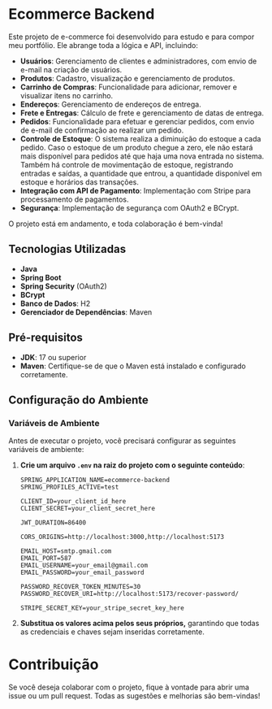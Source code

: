 # Ecommerce Backend

Este projeto de e-commerce foi desenvolvido para estudo e para compor meu portfólio. Ele abrange toda a lógica e API, incluindo:

- **Usuários**: Gerenciamento de clientes e administradores, com envio de e-mail na criação de usuários.
- **Produtos**: Cadastro, visualização e gerenciamento de produtos.
- **Carrinho de Compras**: Funcionalidade para adicionar, remover e visualizar itens no carrinho.
- **Endereços**: Gerenciamento de endereços de entrega.
- **Frete e Entregas**: Cálculo de frete e gerenciamento de datas de entrega.
- **Pedidos**: Funcionalidade para efetuar e gerenciar pedidos, com envio de e-mail de confirmação ao realizar um pedido.
- **Controle de Estoque**: O sistema realiza a diminuição do estoque a cada pedido. Caso o estoque de um produto chegue a zero, ele não estará mais disponível para pedidos até que haja uma nova entrada no sistema. Também há controle de movimentação de estoque, registrando entradas e saídas, a quantidade que entrou, a quantidade disponível em estoque e horários das transações.
- **Integração com API de Pagamento**: Implementação com Stripe para processamento de pagamentos.
- **Segurança**: Implementação de segurança com OAuth2 e BCrypt.

O projeto está em andamento, e toda colaboração é bem-vinda!

## Tecnologias Utilizadas

- **Java**
- **Spring Boot**
- **Spring Security** (OAuth2)
- **BCrypt**
- **Banco de Dados**: H2
- **Gerenciador de Dependências**: Maven

## Pré-requisitos

- **JDK**: 17 ou superior
- **Maven**: Certifique-se de que o Maven está instalado e configurado corretamente.

## Configuração do Ambiente

### Variáveis de Ambiente

Antes de executar o projeto, você precisará configurar as seguintes variáveis de ambiente:

1. **Crie um arquivo `.env` na raiz do projeto com o seguinte conteúdo**:

   ```plaintext
   SPRING_APPLICATION_NAME=ecommerce-backend
   SPRING_PROFILES_ACTIVE=test

   CLIENT_ID=your_client_id_here
   CLIENT_SECRET=your_client_secret_here

   JWT_DURATION=86400

   CORS_ORIGINS=http://localhost:3000,http://localhost:5173

   EMAIL_HOST=smtp.gmail.com
   EMAIL_PORT=587
   EMAIL_USERNAME=your_email@gmail.com
   EMAIL_PASSWORD=your_email_password

   PASSWORD_RECOVER_TOKEN_MINUTES=30
   PASSWORD_RECOVER_URI=http://localhost:5173/recover-password/

   STRIPE_SECRET_KEY=your_stripe_secret_key_here

2. **Substitua os valores acima pelos seus próprios,** garantindo que todas as credenciais e chaves sejam inseridas corretamente.

# Contribuição

Se você deseja colaborar com o projeto, fique à vontade para abrir uma issue ou um pull request. Todas as sugestões e melhorias são bem-vindas!
